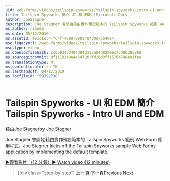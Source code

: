```yaml
---
uid: web-forms/videos/tailspin-spyworks/tailspin-spyworks-intro-ui-and-edm
title: Tailspin Spyworks-簡介 UI 和 EDM |Microsoft Docs
author: JoeStagner
description: Joe Stagner 會開始藉由實作預設範本的 Tailspin Spyworks 範例 Web Form 應用程式。
ms.author: riande
ms.date: 05/12/2010
ms.assetid: e81c1e34-f64f-4889-9981-8400d7bb49e4
msc.legacyurl: /web-forms/videos/tailspin-spyworks/tailspin-spyworks-intro-ui-and-edm
msc.type: video
ms.openlocfilehash: cc0593453494d843a92a84d929eec75d9b386860
ms.sourcegitcommit: 0f1119340e4464720cfd16d0ff15764746ea1fea
ms.translationtype: MT
ms.contentlocale: zh-TW
ms.lasthandoff: 04/17/2019
ms.locfileid: "59392738"
---
```

# <a name="tailspin-spyworks---intro-ui-and-edm"></a><span data-ttu-id="b4051-103">Tailspin Spyworks - UI 和 EDM 簡介</span><span class="sxs-lookup"><span data-stu-id="b4051-103">Tailspin Spyworks - Intro UI and EDM</span></span>

<span data-ttu-id="b4051-104">藉由[Joe Stagner](https://github.com/JoeStagner)</span><span class="sxs-lookup"><span data-stu-id="b4051-104">by [Joe Stagner](https://github.com/JoeStagner)</span></span>

<span data-ttu-id="b4051-105">Joe Stagner 會開始藉由實作預設範本的 Tailspin Spyworks 範例 Web Form 應用程式。</span><span class="sxs-lookup"><span data-stu-id="b4051-105">Joe Stagner kicks off the Tailspin Spyworks sample Web Forms application by implementing the default template.</span></span>

[<span data-ttu-id="b4051-106">&#9654;觀看影片 （12 分鐘）</span><span class="sxs-lookup"><span data-stu-id="b4051-106">&#9654; Watch video (12 minutes)</span></span>](https://channel9.msdn.com/Blogs/ASP-NET-Site-Videos/tailspin-spyworks-intro-ui-and-edm)

> [!div class="step-by-step"]
> <span data-ttu-id="b4051-107">[上一頁](tailspin-spyworks-implementing-and-using-the-also-purchased-control.md)
> [下一頁](tailspin-spyworks-directory-organization.md)</span><span class="sxs-lookup"><span data-stu-id="b4051-107">[Previous](tailspin-spyworks-implementing-and-using-the-also-purchased-control.md)
[Next](tailspin-spyworks-directory-organization.md)</span></span>
